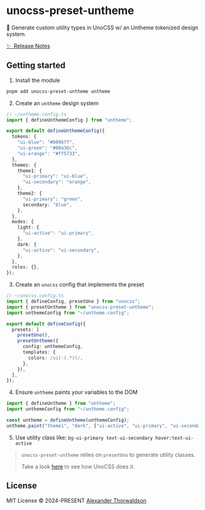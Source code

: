 # unocss-preset-untheme

🎨 Generate custom utility types in UnoCSS w/ an Untheme tokenized design system.

[✨ &nbsp;Release Notes](/CHANGELOG.md)

## Getting started

1. Install the module

```bash
pnpm add unocss-preset-untheme untheme
```

2. Create an `untheme` design system

```ts
// ~/untheme.config.ts
import { defineUnthemeConfig } from "untheme";

export default defineUnthemeConfig({
  tokens: {
    "ui-blue": "#0096ff",
    "ui-green": "#00a36c",
    "ui-orange": "#ff5733",
  },
  themes: {
    theme1: {
      "ui-primary": "ui-blue",
      "ui-secondary": "orange",
    },
    theme2: {
      "ui-primary": "green",
      secondary: "blue",
    },
  },
  modes: {
    light: {
      "ui-active": "ui-primary",
    },
    dark: {
      "ui-active": "ui-secondary",
    },
  },
  roles: {},
});
```

3. Create an `unocss` config that implements the preset

```ts
// ~/unocss.config.ts
import { defineConfig, presetUno } from "unocss";
import { presetUntheme } from "unocss-preset-untheme";
import unthemeConfig from "~/untheme.config";

export default defineConfig({
  presets: [
    presetUno(),
    presetUntheme({
      config: unthemeConfig,
      templates: {
        colors: /ui(-(.*))/,
      },
    }),
  ],
});
```

4. Ensure `untheme` paints your variables to the DOM

```ts
import { defineUntheme } from "untheme";
import unthemeConfig from "~/untheme.config";

const untheme = defineUntheme(unthemeConfig);
untheme.paint("theme1", "dark", ["ui-active", "ui-primary", "ui-secondary"]);
```

5. Use utility class like: `bg-ui-primary text-ui-secondary hover:text-ui-active`

> `unocss-preset-untheme` relies on `presetUno` to generate utility classes.
>
> Take a look [here](https://github.com/unocss/unocss/blob/main/packages/preset-mini/src/_theme/types.ts) to see how UnoCSS does it.

## License

MIT License &copy; 2024-PRESENT [Alexander Thorwaldson](https://github.com/zoobzio)
